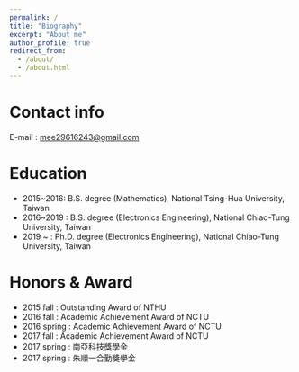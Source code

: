 ```yaml
---
permalink: /
title: "Biography"
excerpt: "About me"
author_profile: true
redirect_from: 
  - /about/
  - /about.html
---
```



Contact info
======
E-mail : mee29616243@gmail.com

Education
======
* 2015~2016: B.S. degree (Mathematics), National Tsing-Hua University, Taiwan
* 2016~2019 : B.S. degree (Electronics Engineering), National Chiao-Tung University, Taiwan
* 2019 ~ : Ph.D. degree (Electronics Engineering), National Chiao-Tung University, Taiwan

Honors & Award
======
* 2015 fall : Outstanding Award of NTHU
* 2016 fall : Academic Achievement Award of NCTU
* 2016 spring : Academic Achievement Award of NCTU
* 2017 fall : Academic Achievement Award of NCTU
* 2017 spring : 南亞科技獎學金
* 2017 spring : 朱順一合勤獎學金


